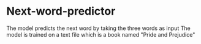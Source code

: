 # Next-word-predictor
The model predicts the next word by taking the three words as input  The model is trained on a text file which is a book named "Pride and Prejudice"
